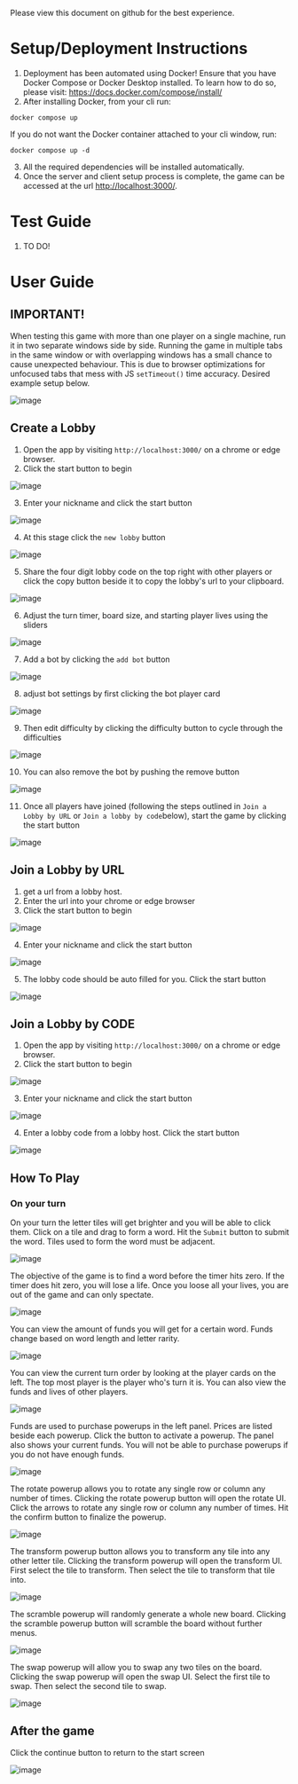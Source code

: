 Please view this document on github for the best experience.

# Setup/Deployment Instructions
1. Deployment has been automated using Docker! Ensure that you have Docker Compose or Docker Desktop installed. To learn how to do so, please visit: https://docs.docker.com/compose/install/
2. After installing Docker, from your cli run:
```
docker compose up
```
If you do not want the Docker container attached to your cli window, run:
```
docker compose up -d
```
3. All the required dependencies will be installed automatically.
4. Once the server and client setup process is complete, the game can be accessed at the url [http://localhost:3000/](http://localhost:3000/).

# Test Guide
1. TO DO!

# User Guide
## IMPORTANT!
When testing this game with more than one player on a single machine, run it in two separate windows side by side. Running the game in multiple tabs in the same window or with overlapping windows has a small chance to cause unexpected behaviour. This is due to browser optimizations for unfocused tabs that mess with JS `setTimeout()` time accuracy.
Desired example setup below.

![image](https://github.com/ece493/lexicon-labyrinth/assets/74114171/4479dd7c-61ac-49a3-975c-0042898e12e7)


## Create a Lobby
1. Open the app by visiting `http://localhost:3000/` on a chrome or edge browser.
2. Click the start button to begin

![image](https://github.com/ece493/lexicon-labyrinth/assets/74114171/0590cffd-d61c-4661-af28-b8eaad53314c)

3. Enter your nickname and click the start button
   
![image](https://github.com/ece493/lexicon-labyrinth/assets/74114171/721665e9-992d-4cef-9848-4c3510d6f966)

4. At this stage click the `new lobby` button
   
![image](https://github.com/ece493/lexicon-labyrinth/assets/74114171/edf92516-d8f6-44d2-8b6f-3c56567d4fd1)

5. Share the four digit lobby code on the top right with other players or click the copy button beside it to copy the lobby's url to your clipboard.

![image](https://github.com/ece493/lexicon-labyrinth/assets/74114171/7dc808e7-13cb-4686-a147-5d831fc812d1)

6. Adjust the turn timer, board size, and starting player lives using the sliders
   
![image](https://github.com/ece493/lexicon-labyrinth/assets/74114171/5e0feb00-9d1f-4a6f-adb4-580368ef5886)

7. Add a bot by clicking the `add bot` button

![image](https://github.com/ece493/lexicon-labyrinth/assets/74114171/4e342eeb-c456-4918-91a5-b987f6e3d75c)

8. adjust bot settings by first clicking the bot player card

![image](https://github.com/ece493/lexicon-labyrinth/assets/74114171/355c6a51-f092-42be-b02e-7e9230126d84)

9. Then edit difficulty by clicking the difficulty button to cycle through the difficulties

![image](https://github.com/ece493/lexicon-labyrinth/assets/74114171/d3c1a623-d4b6-4f3e-8944-84e027a9c5a2)

10. You can also remove the bot by pushing the remove button

![image](https://github.com/ece493/lexicon-labyrinth/assets/74114171/ed23d9d0-d896-451b-9b62-93109b6c8f3f)

11. Once all players have joined (following the steps outlined in `Join a Lobby by URL` or `Join a lobby by code`below), start the game by clicking the start button

![image](https://github.com/ece493/lexicon-labyrinth/assets/74114171/925d755e-2fab-4449-86ca-ca32d3c86059)


## Join a Lobby by URL
1. get a url from a lobby host.
2. Enter the url into your chrome or edge browser
3. Click the start button to begin

![image](https://github.com/ece493/lexicon-labyrinth/assets/74114171/0590cffd-d61c-4661-af28-b8eaad53314c)

4. Enter your nickname and click the start button
   
![image](https://github.com/ece493/lexicon-labyrinth/assets/74114171/721665e9-992d-4cef-9848-4c3510d6f966)

5. The lobby code should be auto filled for you. Click the start button

![image](https://github.com/ece493/lexicon-labyrinth/assets/74114171/5c2136c5-70a5-4641-ba1e-17abfe61ea11)


## Join a Lobby by CODE
1. Open the app by visiting `http://localhost:3000/` on a chrome or edge browser.
2. Click the start button to begin

![image](https://github.com/ece493/lexicon-labyrinth/assets/74114171/0590cffd-d61c-4661-af28-b8eaad53314c)

3. Enter your nickname and click the start button
   
![image](https://github.com/ece493/lexicon-labyrinth/assets/74114171/721665e9-992d-4cef-9848-4c3510d6f966)

4. Enter a lobby code from a lobby host. Click the start button

![image](https://github.com/ece493/lexicon-labyrinth/assets/74114171/5c2136c5-70a5-4641-ba1e-17abfe61ea11)

## How To Play

### On your turn
On your turn the letter tiles will get brighter and you will be able to click them. Click on a tile and drag to form a word. Hit the `Submit` button to submit the word. Tiles used to form the word must be adjacent.

![image](https://github.com/ece493/lexicon-labyrinth/assets/74114171/e5a6a866-8715-4553-a7af-9ef3aa524b06)


The objective of the game is to find a word before the timer hits zero. If the timer does hit zero, you will lose a life. Once you loose all your lives, you are out of the game and can only spectate.

![image](https://github.com/ece493/lexicon-labyrinth/assets/74114171/fa9b914a-64d3-4965-8c81-e6320e6eb8eb)

You can view the amount of funds you will get for a certain word. Funds change based on word length and letter rarity. 

![image](https://github.com/ece493/lexicon-labyrinth/assets/74114171/f456b47e-2335-42a1-9155-111f0916e1ce)


You can view the current turn order by looking at the player cards on the left. The top most player is the player who's turn it is. You can also view the funds and lives of other players.

![image](https://github.com/ece493/lexicon-labyrinth/assets/74114171/1fd75dbd-5966-4766-a6b8-220de29f1783)

Funds are used to purchase powerups in the left panel. Prices are listed beside each powerup. Click the button to activate a powerup. The panel also shows your current funds. You will not be able to purchase powerups if you do not have enough funds.

![image](https://github.com/ece493/lexicon-labyrinth/assets/74114171/9a20a4c7-d08a-4cec-80e6-1e19f2f20db4)

The rotate powerup allows you to rotate any single row or column any number of times. Clicking the rotate powerup button will open the rotate UI. Click the arrows to rotate any single row or column any number of times. Hit the confirm button to finalize the powerup.

![image](https://github.com/ece493/lexicon-labyrinth/assets/74114171/df83b6a9-acb1-430a-a7cc-0ea0cf22c435)

The transform powerup button allows you to transform any tile into any other letter tile. Clicking the transform powerup will open the transform UI. First select the tile to transform. Then select the tile to transform that tile into.

![image](https://github.com/ece493/lexicon-labyrinth/assets/74114171/2552c1c3-ac9d-4567-9e1f-a63d9ee12e62)

The scramble powerup will randomly generate a whole new board. Clicking the scramble powerup button will scramble the board without further menus.

![image](https://github.com/ece493/lexicon-labyrinth/assets/74114171/270e9a72-4402-41a5-a9bb-c883d98bcab5)

The swap powerup will allow you to swap any two tiles on the board. Clicking the swap powerup will open the swap UI. Select the first tile to swap. Then select the second tile to swap.

![image](https://github.com/ece493/lexicon-labyrinth/assets/74114171/a74109c2-ef25-4519-b20a-4aff36b71ada)

## After the game
Click the continue button to return to the start screen

![image](https://github.com/ece493/lexicon-labyrinth/assets/74114171/fe16cabd-7651-43b6-87eb-e5915619619b)





